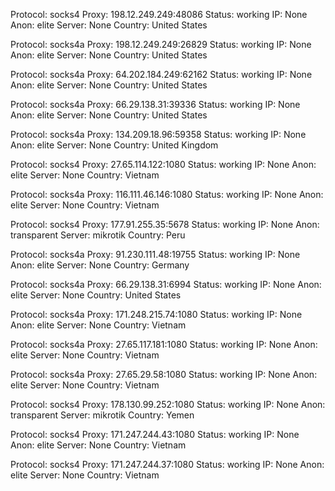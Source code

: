 Protocol: socks4
Proxy: 198.12.249.249:48086
Status: working
IP: None
Anon: elite
Server: None
Country: United States

Protocol: socks4a
Proxy: 198.12.249.249:26829
Status: working
IP: None
Anon: elite
Server: None
Country: United States

Protocol: socks4a
Proxy: 64.202.184.249:62162
Status: working
IP: None
Anon: elite
Server: None
Country: United States

Protocol: socks4a
Proxy: 66.29.138.31:39336
Status: working
IP: None
Anon: elite
Server: None
Country: United States

Protocol: socks4a
Proxy: 134.209.18.96:59358
Status: working
IP: None
Anon: elite
Server: None
Country: United Kingdom

Protocol: socks4
Proxy: 27.65.114.122:1080
Status: working
IP: None
Anon: elite
Server: None
Country: Vietnam

Protocol: socks4a
Proxy: 116.111.46.146:1080
Status: working
IP: None
Anon: elite
Server: None
Country: Vietnam

Protocol: socks4
Proxy: 177.91.255.35:5678
Status: working
IP: None
Anon: transparent
Server: mikrotik
Country: Peru

Protocol: socks4a
Proxy: 91.230.111.48:19755
Status: working
IP: None
Anon: elite
Server: None
Country: Germany

Protocol: socks4a
Proxy: 66.29.138.31:6994
Status: working
IP: None
Anon: elite
Server: None
Country: United States

Protocol: socks4a
Proxy: 171.248.215.74:1080
Status: working
IP: None
Anon: elite
Server: None
Country: Vietnam

Protocol: socks4a
Proxy: 27.65.117.181:1080
Status: working
IP: None
Anon: elite
Server: None
Country: Vietnam

Protocol: socks4a
Proxy: 27.65.29.58:1080
Status: working
IP: None
Anon: elite
Server: None
Country: Vietnam

Protocol: socks4
Proxy: 178.130.99.252:1080
Status: working
IP: None
Anon: transparent
Server: mikrotik
Country: Yemen

Protocol: socks4
Proxy: 171.247.244.43:1080
Status: working
IP: None
Anon: elite
Server: None
Country: Vietnam

Protocol: socks4
Proxy: 171.247.244.37:1080
Status: working
IP: None
Anon: elite
Server: None
Country: Vietnam


